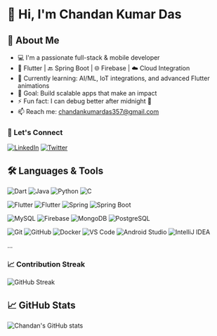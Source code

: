 # 👋 Hi, I'm Chandan Kumar Das

## 🚀 About Me
- 💻 I'm a passionate full-stack & mobile developer
- 📱 Flutter | 🔙 Spring Boot | 🌐 Firebase | ☁️ Cloud Integration
- 🌱 Currently learning: AI/ML, IoT integrations, and advanced Flutter animations
- 🎯 Goal: Build scalable apps that make an impact
- ⚡ Fun fact: I can debug better after midnight 🌙
- 📫 Reach me: [chandankumardas357@gmail.com](mailto:chandankumardas357@gmail.com)

### 🤝 Let's Connect
[![LinkedIn](https://img.shields.io/badge/-LinkedIn-0077B5?logo=linkedin&logoColor=white)](https://linkedin.com/in/chandan-kumar-das-dev)
[![Twitter](https://img.shields.io/badge/-Twitter-1DA1F2?logo=twitter&logoColor=white)](https://x.com/dev__droid)


## 🛠️ Languages & Tools
<!-- Languages -->
![Dart](https://img.shields.io/badge/-Dart-0175C2?logo=dart&logoColor=white)
![Java](https://img.shields.io/badge/-Java-007396?logo=java&logoColor=white)
![Python](https://img.shields.io/badge/-Python-3776AB?logo=python&logoColor=white)
![C](https://img.shields.io/badge/-C-00599C?logo=c&logoColor=white)


<!-- Frameworks & Libraries -->
![Flutter](https://img.shields.io/badge/-Flutter-02569B?logo=flutter&logoColor=white)
![Flutter](https://img.shields.io/badge/-JDBC-02569B?logo=jdbc&logoColor=white)
![Spring](https://img.shields.io/badge/-Spring-6DB33F?logo=spring&logoColor=white)
![Spring Boot](https://img.shields.io/badge/-SpringBoot-6DB33F?logo=spring-boot&logoColor=white)



<!-- Databases -->
![MySQL](https://img.shields.io/badge/-MySQL-4479A1?logo=mysql&logoColor=white)
![Firebase](https://img.shields.io/badge/-Firebase-FFCA28?logo=firebase&logoColor=black)
![MongoDB](https://img.shields.io/badge/-MongoDB-47A248?logo=mongodb&logoColor=white)
![PostgreSQL](https://img.shields.io/badge/-PostgreSQL-336791?logo=postgresql&logoColor=white)

<!-- DevOps & Tools -->
![Git](https://img.shields.io/badge/-Git-F05032?logo=git&logoColor=white)
![GitHub](https://img.shields.io/badge/-GitHub-181717?logo=github&logoColor=white)
![Docker](https://img.shields.io/badge/-Docker-2496ED?logo=docker&logoColor=white)
![VS Code](https://img.shields.io/badge/-VS_Code-007ACC?logo=visual-studio-code&logoColor=white)
![Android Studio](https://img.shields.io/badge/-Android_Studio-3DDC84?logo=android-studio&logoColor=white)
![IntelliJ IDEA](https://img.shields.io/badge/-IntelliJ_IDEA-000000?logo=intellij-idea&logoColor=white)


...
### 📈 Contribution Streak
![GitHub Streak](https://github-readme-streak-stats.herokuapp.com/?user=chandan-droid&theme=tokyonight)


## 📈 GitHub Stats
![Chandan's GitHub stats](https://github-readme-stats.vercel.app/api?username=chandan-droid&show_icons=true&theme=radical)
